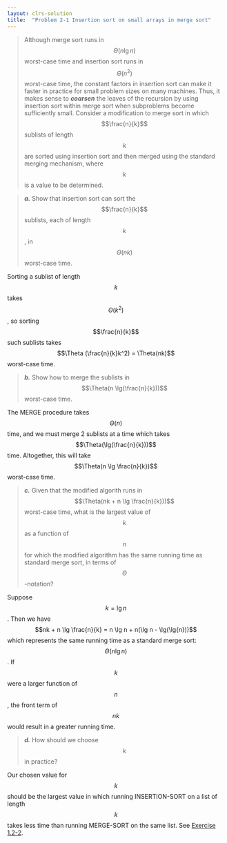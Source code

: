 ```yaml
---
layout: clrs-solution
title:  "Problem 2-1 Insertion sort on small arrays in merge sort"
---
```

>Although merge sort runs in $$\Theta(n \lg n)$$ worst-case time and insertion sort runs in $$\Theta(n^2)$$ worst-case time, the constant factors in insertion sort can make it faster in practice for small problem sizes on many machines. Thus, it makes sense to ***coarsen*** the leaves of the recursion by using insertion sort within merge sort when subproblems become sufficiently small. Consider a modification to merge sort in which $$\frac{n}{k}$$ sublists of length $$k$$ are sorted using insertion sort and then merged using the standard merging mechanism, where $$k$$ is a value to be determined.

>***a.*** Show that insertion sort can sort the $$\frac{n}{k}$$ sublists, each of length $$k$$, in $$\Theta(nk)$$ worst-case time.

Sorting a sublist of length $$k$$ takes $$\Theta(k^2)$$, so sorting $$\frac{n}{k}$$ such sublists takes $$\Theta (\frac{n}{k}k^2) = \Theta(nk)$$ worst-case time.

>***b.*** Show how to merge the sublists in $$\Theta(n \lg(\frac{n}{k}))$$ worst-case time.

The MERGE procedure takes $$\Theta(n)$$ time, and we must merge 2 sublists at a time which takes $$\Theta(\lg(\frac{n}{k}))$$ time. Altogether, this will take $$\Theta(n \lg \frac{n}{k})$$ worst-case time.

>***c.*** Given that the modified algorith runs in $$\Theta(nk + n \lg \frac{n}{k}))$$ worst-case time, what is the largest value of $$k$$ as a function of $$n$$ for which the modified algorithm has the same running time as standard merge sort, in terms of $$\Theta$$-notation?

Suppose $$k = \lg n$$. Then we have $$nk + n \lg \frac{n}{k} = n \lg n + n(\lg n - \lg(\lg{n}))$$ which represents the same running time as a standard merge sort: $$\Theta (n \lg n)$$. If $$k$$ were a larger function of $$n$$, the front term of $$nk$$ would result in a greater running time. 

>***d.*** How should we choose $$k$$ in practice?

Our chosen value for $$k$$ should be the largest value in which running INSERTION-SORT on a list of length $$k$$ takes less time than running MERGE-SORT on the same list. See [Exercise 1.2-2](/clrs/01/e1.2-2).